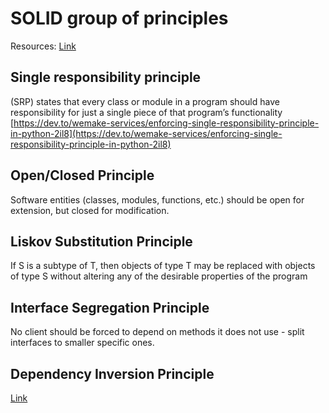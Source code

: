 # SOLID group of principles
Resources:
[Link](https://medium.com/@severinperez/writing-flexible-code-with-the-single-responsibility-principle-b71c4f3f883f)

## Single responsibility principle
(SRP) states that every class or module in a program should have responsibility for just a single piece of that program’s functionality
[https://dev.to/wemake-services/enforcing-single-responsibility-principle-in-python-2il8](https://dev.to/wemake-services/enforcing-single-responsibility-principle-in-python-2il8)


## Open/Closed Principle 
Software entities (classes, modules, functions, etc.) should be open for extension, but closed for modification.

## Liskov Substitution Principle
If S is a subtype of T, then objects of type T may be replaced with objects of type S without altering any of the desirable properties of the program

## Interface Segregation Principle 
No client should be forced to depend on methods it does not use - split interfaces to smaller specific ones.

## Dependency Inversion Principle
[Link](https://medium.com/@mrfksiv/python-design-patterns-01-introduction-54e681aaf2d0)
<!--stackedit_data:
eyJoaXN0b3J5IjpbMTAyOTgxMDgzNCwtMTQyMjkyMDc4NSwtMT
UzMTQzNjA3OCwtMTc2NjUyNDQ0NCwtMTcyMDY2ODk5OSwtMTEy
NTQ0Mjg0LC0xMTAzODIzMjg2LC04ODg1MDI4ODEsLTk5NjU4MT
g0NV19
-->